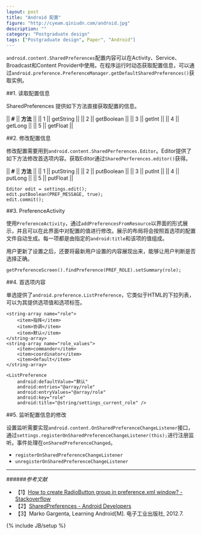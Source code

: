 ```yaml
---
layout: post
title: "Android 配置"
figure: "http://cyeam.qiniudn.com/android.jpg"
description: ""
category: "Postgraduate design"
tags: ["Postgraduate design", Paper", "Android"]
---
```


`android.content.SharedPreferences`配置内容可以在Activity、Service、Broadcast和Content Provider中使用。在程序运行时动态获取配置信息，可以通过`android.preference.PreferenceManager.getDefaultSharedPreferences()`获取实例。

##1. 读取配置信息

SharedPreferences 提供如下方法直接获取配置的信息。

|| **#** || **方法** ||
|| 1 || getString ||
|| 2 || getBoolean ||
|| 3 || getInt ||
|| 4 || getLong ||
|| 5 || getFloat ||

##2. 修改配置信息

修改配置需要用到`android.content.SharedPerferences.Editor`。Editor提供了如下方法修改首选项内容。获取Editor通过`SharedPerferences.editor()`获得。

|| **#** || **方法** ||
|| 1 || putString ||
|| 2 || putBoolean ||
|| 3 || putInt ||
|| 4 || putLong ||
|| 5 || putFloat ||

    Editor edit = settings.edit();
    edit.putBoolean(PREF_MESSAGE, true);
    edit.commit();

##3. PreferenceActivity

使用`PreferenceActivity`，通过`addPreferencesFromResource`以界面的形式展示，并且可以在此界面中对配置的值进行修改。展示的布局将会按照首选项的配置文件自动生成。每一项都是由指定的`android:title`和该项的值组成。

用户更新了设置之后，还要将最新用户设置的内容展现出来，能够让用户判断是否选择正确。

    getPreferenceScreen().findPreference(PREF_ROLE).setSummary(role);

##4. 首选项内容

单选提供了`android.preference.ListPreference`，它类似于HTML的下拉列表，可以为其提供选项值和选项标签。

    <string-array name="role">
        <item>指挥</item>
        <item>协调</item>
        <item>默认</item>
    </string-array>
    <string-array name="role_values">
        <item>commander</item>
        <item>coordinator</item>
        <item>default</item>
    </string-array>

    <ListPreference
        android:defaultValue="默认"
        android:entries="@array/role"
        android:entryValues="@array/role"
        android:key="role"
        android:title="@string/settings_current_role" />

##5. 监听配置信息的修改

设置监听需要实现`android.content.OnSharedPreferenceChangeListener`接口，通过`settings.registerOnSharedPreferenceChangeListener(this);`进行注册监听。事件处理在`onSharedPreferenceChanged`。

+ `registerOnSharedPreferenceChangeListener`
+ `unregisterOnSharedPreferenceChangeListener`


---

######*参考文献*
+ 【1】[How to create RadioButton group in preference.xml window? - Stackoverflow](http://stackoverflow.com/questions/4966816/how-to-create-radiobutton-group-in-preference-xml-window)
+ 【2】[SharedPreferences - Android Developers](http://developer.android.com/reference/android/content/SharedPreferences.html)
+ 【3】Marko Gargenta, Learning Android[M]. 电子工业出版社, 2012.7.
 

{% include JB/setup %}